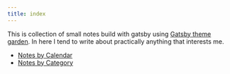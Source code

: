 ```yaml
---
title: index
---
```


This is collection of small notes build with gatsby using [Gatsby theme garden][1]. In here I tend to write about practically anything that interests me.

- [Notes by Calendar](/posts/posts/notes_by_calendar)
- [Notes by Category](/posts/posts/notes_by_category)

[1]: https://www.npmjs.com/package/gatsby-theme-garden
    